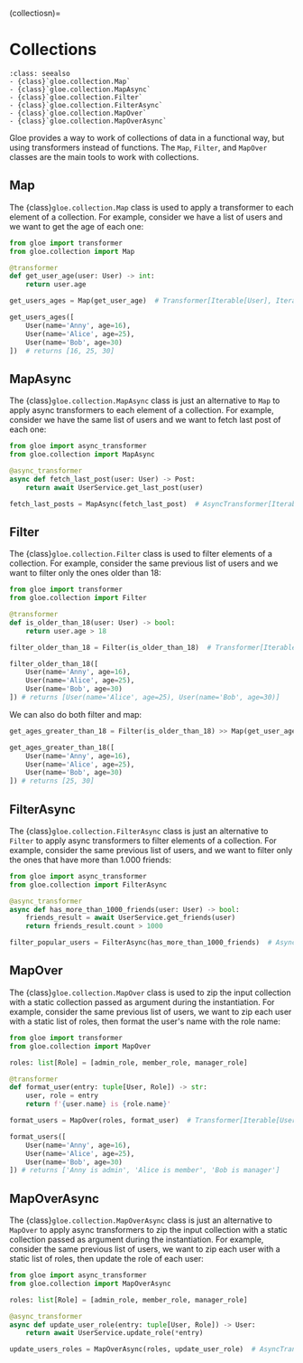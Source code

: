 (collectiosn)=
# Collections

```{admonition} API Reference
:class: seealso
- {class}`gloe.collection.Map`
- {class}`gloe.collection.MapAsync`
- {class}`gloe.collection.Filter`
- {class}`gloe.collection.FilterAsync`
- {class}`gloe.collection.MapOver`
- {class}`gloe.collection.MapOverAsync`
```

Gloe provides a way to work of collections of data in a functional way, but using transformers instead of functions. The `Map`, `Filter`, and `MapOver` classes are the main tools to work with collections.

## Map

The {class}`gloe.collection.Map` class is used to apply a transformer to each element of a collection. For example, consider we have a list of users and we want to get the age of each one:

```python
from gloe import transformer
from gloe.collection import Map

@transformer
def get_user_age(user: User) -> int:
    return user.age

get_users_ages = Map(get_user_age)  # Transformer[Iterable[User], Iterable[int]]

get_users_ages([
    User(name='Anny', age=16),
    User(name='Alice', age=25),
    User(name='Bob', age=30)
])  # returns [16, 25, 30]
```

## MapAsync

The {class}`gloe.collection.MapAsync` class is just an alternative to `Map` to apply async transformers to each element of a collection. For example, consider we have the same list of users and we want to fetch last post of each one:

```python
from gloe import async_transformer
from gloe.collection import MapAsync

@async_transformer
async def fetch_last_post(user: User) -> Post:
    return await UserService.get_last_post(user)

fetch_last_posts = MapAsync(fetch_last_post)  # AsyncTransformer[Iterable[User], Iterable[Post]]
```

## Filter

The {class}`gloe.collection.Filter` class is used to filter elements of a collection. For example, consider the same previous list of users and we want to filter only the ones older than 18:

```python
from gloe import transformer
from gloe.collection import Filter

@transformer
def is_older_than_18(user: User) -> bool:
    return user.age > 18

filter_older_than_18 = Filter(is_older_than_18)  # Transformer[Iterable[User], Iterable[User]]

filter_older_than_18([
    User(name='Anny', age=16),
    User(name='Alice', age=25),
    User(name='Bob', age=30)
]) # returns [User(name='Alice', age=25), User(name='Bob', age=30)]
```

We can also do both filter and map:
```python
get_ages_greater_than_18 = Filter(is_older_than_18) >> Map(get_user_age)

get_ages_greater_than_18([
    User(name='Anny', age=16),
    User(name='Alice', age=25),
    User(name='Bob', age=30)
]) # returns [25, 30]
```

## FilterAsync

The {class}`gloe.collection.FilterAsync` class is just an alternative to `Filter` to apply async transformers to filter elements of a collection. For example, consider the same previous list of users, and we want to filter only the ones that have more than 1.000 friends:

```python
from gloe import async_transformer
from gloe.collection import FilterAsync

@async_transformer
async def has_more_than_1000_friends(user: User) -> bool:
    friends_result = await UserService.get_friends(user)
    return friends_result.count > 1000

filter_popular_users = FilterAsync(has_more_than_1000_friends)  # AsyncTransformer[Iterable[User], Iterable[User]]
```

## MapOver

The {class}`gloe.collection.MapOver` class is used to zip the input collection with a static collection passed as argument during the instantiation.
For example, consider the same previous list of users, we want to zip each user with a static list of roles, then format the user's name with the role name:

```python
from gloe import transformer
from gloe.collection import MapOver

roles: list[Role] = [admin_role, member_role, manager_role]

@transformer
def format_user(entry: tuple[User, Role]) -> str:
    user, role = entry
    return f'{user.name} is {role.name}'

format_users = MapOver(roles, format_user)  # Transformer[Iterable[User], Iterable[str]]

format_users([
    User(name='Anny', age=16),
    User(name='Alice', age=25),
    User(name='Bob', age=30)
]) # returns ['Anny is admin', 'Alice is member', 'Bob is manager']
```

## MapOverAsync

The {class}`gloe.collection.MapOverAsync` class is just an alternative to `MapOver` to apply async transformers to zip the input collection with a static collection passed as argument during the instantiation. For example, consider the same previous list of users, we want to zip each user with a static list of roles, then update the role of each user:

```python
from gloe import async_transformer
from gloe.collection import MapOverAsync

roles: list[Role] = [admin_role, member_role, manager_role]

@async_transformer
async def update_user_role(entry: tuple[User, Role]) -> User:
    return await UserService.update_role(*entry)

update_users_roles = MapOverAsync(roles, update_user_role)  # AsyncTransformer[Iterable[User], Iterable[User]]
```

